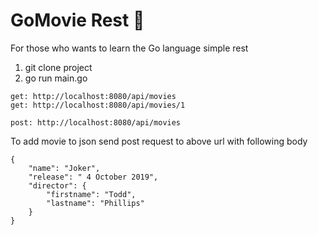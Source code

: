 # GoMovie Rest 🎥
For those who wants to learn the Go language simple rest

1. git clone project
2. go run main.go


```
get: http://localhost:8080/api/movies
get: http://localhost:8080/api/movies/1

post: http://localhost:8080/api/movies
```

To add movie to json send post request to above url with following body
```
{
	"name": "Joker",
	"release": " 4 October 2019",
	"director": {
		"firstname": "Todd",
		"lastname": "Phillips"
	}
}
```
